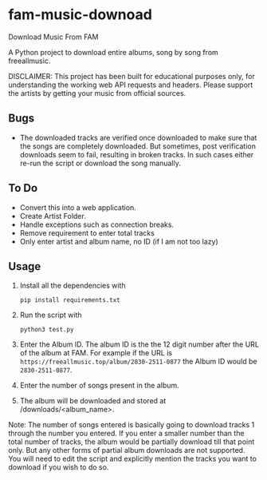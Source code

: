 # fam-music-downoad
Download Music From FAM

A Python project to download entire albums, song by song from freeallmusic.

DISCLAIMER: This project has been built for educational purposes only, for understanding the working web API requests and headers. Please support the artists by getting your music from official sources.

## Bugs
* The downloaded tracks are verified once downloaded to make sure that the songs are completely downloaded. But sometimes, post verification downloads seem to fail, resulting in broken tracks. In such cases either re-run the script or download the song manually.


## To Do 
* Convert this into a web application.
* Create Artist Folder.
* Handle exceptions such as connection breaks.
* Remove requirement to enter total tracks
* Only enter artist and album name, no ID (if I am not too lazy)



## Usage

1. Install all the dependencies with

    ``` pip install requirements.txt ```

2. Run the script with 

    ``` python3 test.py ```

3. Enter the Album ID. The album ID is the the 12 digit number after the URL of the album at FAM. For example if the URL is 
``` https://freeallmusic.top/album/2830-2511-0877 ```
the Album ID would be 
``` 2830-2511-0877 ```.


4. Enter the number of songs present in the album.

5. The album will be downloaded and stored at /downloads/<album_name>.

Note: The number of songs entered is basically going to download tracks 1 through the number you entered. If you enter a smaller number than the total number of tracks, the album would be partially download till that point only. But any other forms of partial album downloads are not supported. You will need to edit the script and explicitly mention the tracks you want to download if you wish to do so.
